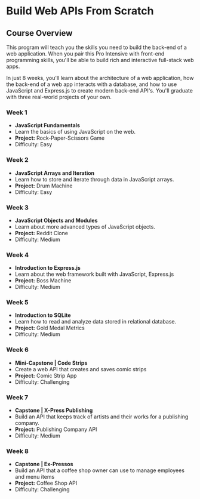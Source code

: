 # Build Web APIs From Scratch

## Course Overview

This program will teach you the skills you need to build the back-end of a web application. When you pair this Pro Intensive with front-end programming skills, you'll be able to build rich and interactive full-stack web apps.

In just 8 weeks, you'll learn about the architecture of a web application, how the back-end of a web app interacts with a database, and how to use JavaScript and Express.js to create modern back-end API's. You'll graduate with three real-world projects of your own.

### Week 1
* **JavaScript Fundamentals**
* Learn the basics of using JavaScript on the web.
* **Project:** Rock-Paper-Scissors Game
* Difficulty: Easy

### Week 2
* **JavaScript Arrays and Iteration**
* Learn how to store and iterate through data in JavaScript arrays.
* **Project:** Drum Machine
* Difficulty: Easy

### Week 3
* **JavaScript Objects and Modules**
* Learn about more advanced types of JavaScript objects.
* **Project:** Reddit Clone
* Difficulty: Medium

### Week 4
* **Introduction to Express.js**
* Learn about the web framework built with JavaScript, Express.js
* **Project:** Boss Machine
* Difficulty: Medium

### Week 5
* **Introduction to SQLite**
* Learn how to read and analyze data stored in relational database.
* **Project:** Gold Medal Metrics
* Difficulty: Medium

### Week 6
* **Mini-Capstone | Code Strips**
* Create a web API that creates and saves comic strips
* **Project:** Comic Strip App
* Difficulty: Challenging

### Week 7
* **Capstone | X-Press Publishing**
* Build an API that keeps track of artists and their works for a publishing company.
* **Project:** Publishing Company API
* Difficulty: Medium

### Week 8
* **Capstone | Ex-Pressos**
* Build an API that a coffee shop owner can use to manage employees and menu items
* **Project:** Coffee Shop API
* Difficulty: Challenging